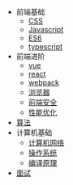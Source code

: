 <!-- * [首页](/) -->
* 前端基础
    * [CSS](/dataStructure-and-algorithm/README.md) 
    * [Javascript](/js/README.md)  
    * [ES6](/dataStructure-and-algorithm/README.md)
    * [typescript](/dataStructure-and-algorithm/README.md)
* 前端进阶
    * [vue](/dataStructure-and-algorithm/README.md)
    * [react](/dataStructure-and-algorithm/README.md)
    * [webpack](/dataStructure-and-algorithm/README.md)
    * [浏览器](/dataStructure-and-algorithm/README.md)
    * [前端安全](/dataStructure-and-algorithm/README.md)
    * [性能优化](/dataStructure-and-algorithm/README.md)
* [算法](/dataStructure-and-algorithm/README.md)
* 计算机基础
    * [计算机网络](/dataStructure-and-algorithm/README.md)
    * [操作系统](/dataStructure-and-algorithm/README.md)
    * [编译原理](/dataStructure-and-algorithm/README.md)
* [面试](/dataStructure-and-algorithm/README.md)
